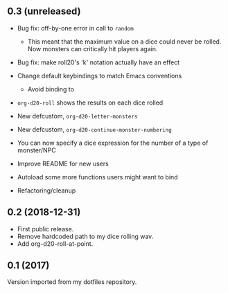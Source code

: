 0.3 (unreleased)
----------------

- Bug fix: off-by-one error in call to `random`
  - This meant that the maximum value on a dice could never be
    rolled.  Now monsters can critically hit players again.
- Bug fix: make roll20's 'k' notation actually have an effect
- Change default keybindings to match Emacs conventions
  - Avoid binding to <f9>

- `org-d20-roll` shows the results on each dice rolled
- New defcustom, `org-d20-letter-monsters`
- New defcustom, `org-d20-continue-monster-numbering`
- You can now specify a dice expression for the number of a type of
  monster/NPC

- Improve README for new users
- Autoload some more functions users might want to bind
- Refactoring/cleanup

0.2 (2018-12-31)
----------------

- First public release.
- Remove hardcoded path to my dice rolling wav.
- Add org-d20-roll-at-point.

0.1 (2017)
----------

Version imported from my dotfiles repository.
